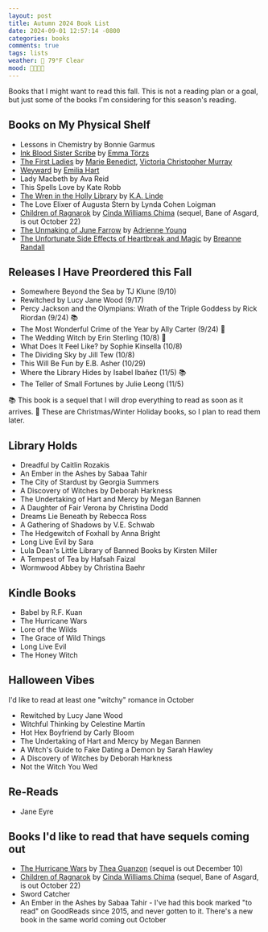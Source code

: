 ```yaml
---
layout: post
title: Autumn 2024 Book List
date: 2024-09-01 12:57:14 -0800
categories: books
comments: true
tags: lists
weather: 🔆 79°F Clear
mood: 🥰🎃🥰🍂
---
```

Books that I might want to read this fall. This is not a reading plan or a goal, but just some of the books I'm considering for this season's reading. 
## Books on My Physical Shelf
- Lessons in Chemistry by Bonnie Garmus
- [Ink Blood Sister Scribe](https://app.thestorygraph.com/books/806a75e2-59fb-4a59-93df-dc2cae0888bf) by [Emma Törzs](https://app.thestorygraph.com/authors/73223157-493b-426b-9cc5-b4c165471f3e)
- [The First Ladies](https://app.thestorygraph.com/books/088caa23-b452-4575-92a0-1c77c7c41738) by [Marie Benedict](https://app.thestorygraph.com/authors/37d70570-cea0-4312-8ac9-1ce9738dd10c), [Victoria Christopher Murray](https://app.thestorygraph.com/authors/d0ae5d64-c978-466b-84bc-0e64fa01c184)
- [Weyward](https://app.thestorygraph.com/books/e7efd5e9-1b1a-47eb-b975-e8eb7e85c0cb) by [Emilia Hart](https://app.thestorygraph.com/authors/e461c1af-57d1-447c-bfa1-6b580b935894)
- Lady Macbeth by Ava Reid
- This Spells Love by Kate Robb
- [The Wren in the Holly Library](https://app.thestorygraph.com/books/22213eab-5e23-4543-a461-8b04e7452d06) by [K.A. Linde](https://app.thestorygraph.com/authors/795ac3de-d251-4048-b78d-25019b9ed99e)
- The Love Elixer of Augusta Stern by Lynda Cohen Loigman
- [Children of Ragnarok](https://www.goodreads.com/book/show/60740339-children-of-ragnarok?ac=1&from_search=true&qid=ZldN9rTdHI&rank=1) by [Cinda Williams Chima](https://www.goodreads.com/author/show/125308.Cinda_Williams_Chima) (sequel, Bane of Asgard, is out October 22)
- [The Unmaking of June Farrow](https://app.thestorygraph.com/books/7cc8ad08-5649-4ad4-8443-ce7ae610ea2c) by [Adrienne Young](https://app.thestorygraph.com/authors/3d40d0d4-4943-4521-ab5c-22ea7955f0fa)
- [The Unfortunate Side Effects of Heartbreak and Magic](https://app.thestorygraph.com/books/5d63c53f-001b-4273-a564-4f84a5a80faf) by [Breanne Randall](https://app.thestorygraph.com/authors/f9f7c3ad-c2be-49b1-9983-93908fce82a0)

## Releases I Have Preordered this Fall
- Somewhere Beyond the Sea by TJ Klune (9/10)
- Rewitched by Lucy Jane Wood (9/17)
- Percy Jackson and the Olympians: Wrath of the Triple Goddess by Rick Riordan (9/24) 📚
- The Most Wonderful Crime of the Year by Ally Carter (9/24) 🎄
- The Wedding Witch by Erin Sterling (10/8) 🎄
- What Does It Feel Like? by Sophie Kinsella (10/8)
- The Dividing Sky by Jill Tew (10/8)
- This Will Be Fun by E.B. Asher (10/29)
- Where the Library Hides by Isabel Ibañez (11/5) 📚
- The Teller of Small Fortunes by Julie Leong (11/5)

📚 This book is a sequel that I will drop everything to read as soon as it arrives.
 🎄 These are Christmas/Winter Holiday books, so I plan to read them later.

## Library Holds
- Dreadful by Caitlin Rozakis
- An Ember in the Ashes by Sabaa Tahir
- The City of Stardust by Georgia Summers
- A Discovery of Witches by Deborah Harkness
- The Undertaking of Hart and Mercy by Megan Bannen
- A Daughter of Fair Verona by Christina Dodd
- Dreams Lie Beneath by Rebecca Ross
- A Gathering of Shadows by V.E. Schwab
- The Hedgewitch of Foxhall by Anna Bright
- Long Live Evil by Sara
- Lula Dean's Little Library of Banned Books by Kirsten Miller
- A Tempest of Tea by Hafsah Faizal
- Wormwood Abbey by Christina Baehr

## Kindle Books
- Babel by R.F. Kuan
- The Hurricane Wars
- Lore of the Wilds
- The Grace of Wild Things
- Long Live Evil
- The Honey Witch 
## Halloween Vibes
I'd like to read at least one "witchy" romance in October
- Rewitched by Lucy Jane Wood
- Witchful Thinking by Celestine Martin
- Hot Hex Boyfriend by Carly Bloom
- The Undertaking of Hart and Mercy by Megan Bannen
- A Witch's Guide to Fake Dating a Demon by Sarah Hawley
- A Discovery of Witches by Deborah Harkness
- Not the Witch You Wed
## Re-Reads
- Jane Eyre
## Books I'd like to read that have sequels coming out
- [The Hurricane Wars](https://app.thestorygraph.com/books/cb4587a5-ca59-4ea5-acce-d66d7e9b8dd8) by [Thea Guanzon](https://app.thestorygraph.com/authors/ae3ff2e7-d0fd-41c5-8b05-6ffaa2630580) (sequel is out December 10)
- [Children of Ragnarok](https://www.goodreads.com/book/show/60740339-children-of-ragnarok?ac=1&from_search=true&qid=ZldN9rTdHI&rank=1) by [Cinda Williams Chima](https://www.goodreads.com/author/show/125308.Cinda_Williams_Chima) (sequel, Bane of Asgard, is out October 22)
- Sword Catcher
- An Ember in the Ashes by Sabaa Tahir - I've had this book marked "to read" on GoodReads since 2015, and never gotten to it. There's a new book in the same world coming out October
